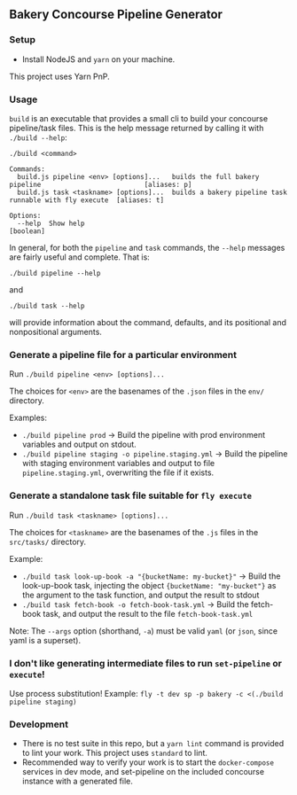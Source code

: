 ## Bakery Concourse Pipeline Generator

### Setup
- Install NodeJS and `yarn` on your machine.

This project uses Yarn PnP.

### Usage
`build` is an executable that provides a small cli to build your concourse pipeline/task files. This is the help message returned by calling it with `./build --help`:
```
./build <command>

Commands:
  build.js pipeline <env> [options]...   builds the full bakery pipeline                          [aliases: p]
  build.js task <taskname> [options]...  builds a bakery pipeline task runnable with fly execute  [aliases: t]

Options:
  --help  Show help                                                                                  [boolean]
```

In general, for both the `pipeline` and `task` commands, the `--help` messages are fairly useful and complete. That is:

`./build pipeline --help`

and

`./build task --help`

will provide information about the command, defaults, and its positional and nonpositional arguments.

### Generate a pipeline file for a particular environment
Run `./build pipeline <env> [options]...`

The choices for `<env>` are the basenames of the `.json` files in the `env/` directory.

Examples:
- `./build pipeline prod` -> Build the pipeline with prod environment variables and output on stdout.
- `./build pipeline staging -o pipeline.staging.yml` -> Build the pipeline with staging environment variables and output to file `pipeline.staging.yml`, overwriting the file if it exists.

### Generate a standalone task file suitable for `fly execute`
Run `./build task <taskname> [options]...`

The choices for `<taskname>` are the basenames of the `.js` files in the `src/tasks/` directory.

Example:
- `./build task look-up-book -a "{bucketName: my-bucket}"` -> Build the look-up-book task, injecting the object `{bucketName: "my-bucket"}` as the argument to the task function, and output the result to stdout
- `./build task fetch-book -o fetch-book-task.yml` -> Build the fetch-book task, and output the result to the file `fetch-book-task.yml`

Note: The `--args` option (shorthand, `-a`) must be valid `yaml` (or `json`, since yaml is a superset).

### I don't like generating intermediate files to run `set-pipeline` or `execute`!
Use process substitution!
Example: `fly -t dev sp -p bakery -c <(./build pipeline staging)`

### Development
- There is no test suite in this repo, but a `yarn lint` command is provided to lint your work. This project uses `standard` to lint.
- Recommended way to verify your work is to start the `docker-compose` services in dev mode, and set-pipeline on the included concourse instance with a generated file.
